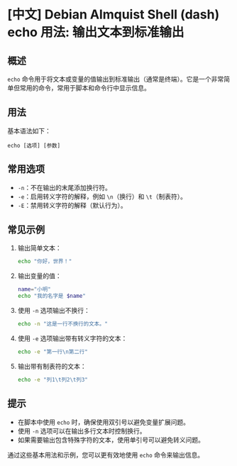 # [中文] Debian Almquist Shell (dash) echo 用法: 输出文本到标准输出

## 概述
`echo` 命令用于将文本或变量的值输出到标准输出（通常是终端）。它是一个非常简单但常用的命令，常用于脚本和命令行中显示信息。

## 用法
基本语法如下：
```
echo [选项] [参数]
```

## 常用选项
- `-n`：不在输出的末尾添加换行符。
- `-e`：启用转义字符的解释，例如 `\n`（换行）和 `\t`（制表符）。
- `-E`：禁用转义字符的解释（默认行为）。

## 常见示例
1. 输出简单文本：
   ```sh
   echo "你好，世界！"
   ```

2. 输出变量的值：
   ```sh
   name="小明"
   echo "我的名字是 $name"
   ```

3. 使用 `-n` 选项输出不换行：
   ```sh
   echo -n "这是一行不换行的文本。"
   ```

4. 使用 `-e` 选项输出带有转义字符的文本：
   ```sh
   echo -e "第一行\n第二行"
   ```

5. 输出带有制表符的文本：
   ```sh
   echo -e "列1\t列2\t列3"
   ```

## 提示
- 在脚本中使用 `echo` 时，确保使用双引号以避免变量扩展问题。
- 使用 `-n` 选项可以在输出多行文本时控制换行。
- 如果需要输出包含特殊字符的文本，使用单引号可以避免转义问题。

通过这些基本用法和示例，您可以更有效地使用 `echo` 命令来输出信息。